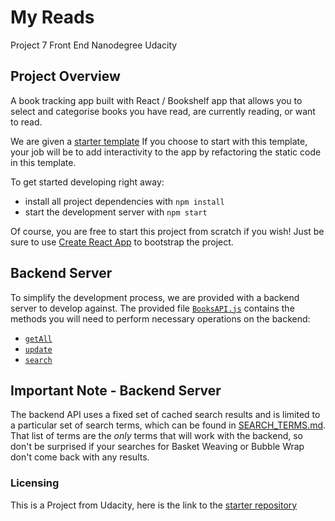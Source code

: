 # My Reads

Project 7 Front End Nanodegree Udacity

## Project Overview

A book tracking app built with React / Bookshelf app that allows you to select and categorise books you have read, are currently reading, or want to read.

We are given a [starter template](https://github.com/udacity/reactnd-project-myreads-starter) If you choose to start with this template, your job will be to add interactivity to the app by refactoring the static code in this template.

To get started developing right away:

* install all project dependencies with `npm install`
* start the development server with `npm start`

Of course, you are free to start this project from scratch if you wish! Just be sure to use [Create React App](https://github.com/facebookincubator/create-react-app) to bootstrap the project.

## Backend Server

To simplify the development process, we are provided with a backend server to develop against. The provided file [`BooksAPI.js`](src/BooksAPI.js) contains the methods you will need to perform necessary operations on the backend:

* [`getAll`](#getall)
* [`update`](#update)
* [`search`](#search)

## Important Note - Backend Server
The backend API uses a fixed set of cached search results and is limited to a particular set of search terms, which can be found in [SEARCH_TERMS.md](SEARCH_TERMS.md). That list of terms are the _only_ terms that will work with the backend, so don't be surprised if your searches for Basket Weaving or Bubble Wrap don't come back with any results.

### Licensing

This is a Project from Udacity, here is the link to the [starter repository](https://github.com/udacity/reactnd-project-myreads-starter)
